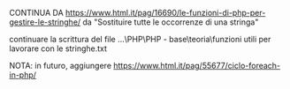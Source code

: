 CONTINUA DA
https://www.html.it/pag/16690/le-funzioni-di-php-per-gestire-le-stringhe/
da "Sostituire tutte le occorrenze di una stringa"

continuare la scrittura del file
	...\PHP\PHP - base\teoria\funzioni utili per lavorare con le stringhe.txt
	
NOTA:
	in futuro, aggiungere
	https://www.html.it/pag/55677/ciclo-foreach-in-php/
